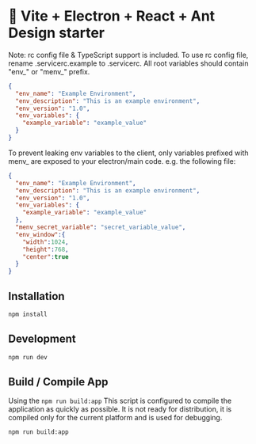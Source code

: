 # 🚀 Vite + Electron + React + Ant Design starter

Note: rc config file & TypeScript support is included.
To use rc config file, rename .servicerc.example to .servicerc. All root variables
should contain "env_" or "menv_" prefix.

```JSON
{
  "env_name": "Example Environment",
  "env_description": "This is an example environment",
  "env_version": "1.0",
  "env_variables": {
    "example_variable": "example_value"
  }
}
```
To prevent leaking env variables to the client, only variables prefixed with menv_ are exposed to your electron/main code. e.g. the following file:
```JSON
{
  "env_name": "Example Environment",
  "env_description": "This is an example environment",
  "env_version": "1.0",
  "env_variables": {
    "example_variable": "example_value"
  },
  "menv_secret_variable": "secret_variable_value",
  "env_window":{
    "width":1024,
    "height":768,
    "center":true
  }
}
```

## Installation

```sh
npm install
```

## Development

```sh
npm run dev
```

## Build / Compile App

Using the ```npm run build:app``` This script is configured to compile the application as quickly as possible. It is not ready for distribution, it is compiled only for the current platform and is used for debugging.

```sh
npm run build:app
```
